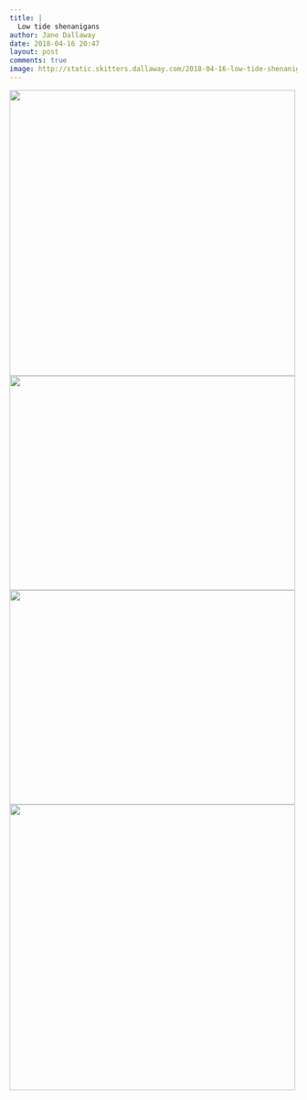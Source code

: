 ```yaml
---
title: |
  Low tide shenanigans
author: Jane Dallaway
date: 2018-04-16 20:47
layout: post
comments: true
image: http://static.skitters.dallaway.com/2018-04-16-low-tide-shenanigans-thumb-1-IMG-0709.JPG
---
```


<div>
        <a href="http://static.skitters.dallaway.com/2018-04-16-low-tide-shenanigans-fullsize-1-IMG-0709.JPG">
          <img src="http://static.skitters.dallaway.com/2018-04-16-low-tide-shenanigans-thumb-1-IMG-0709.JPG" width="500" height="500"/>
        </a>
      </div><div>
        <a href="http://static.skitters.dallaway.com/2018-04-16-low-tide-shenanigans-fullsize-2-IMG-0710.JPG">
          <img src="http://static.skitters.dallaway.com/2018-04-16-low-tide-shenanigans-thumb-2-IMG-0710.JPG" width="500" height="375"/>
        </a>
      </div><div>
        <a href="http://static.skitters.dallaway.com/2018-04-16-low-tide-shenanigans-fullsize-3-IMG-0711.JPG">
          <img src="http://static.skitters.dallaway.com/2018-04-16-low-tide-shenanigans-thumb-3-IMG-0711.JPG" width="500" height="375"/>
        </a>
      </div><div>
        <a href="http://static.skitters.dallaway.com/2018-04-16-low-tide-shenanigans-fullsize-4-IMG-0712.JPG">
          <img src="http://static.skitters.dallaway.com/2018-04-16-low-tide-shenanigans-thumb-4-IMG-0712.JPG" width="500" height="500"/>
        </a>
      </div>


    
      